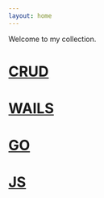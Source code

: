 ```yaml
---
layout: home 
---
```


Welcome to my collection.

# [CRUD](CRUD.md)
# [WAILS](Wails.md)
# [GO](Go.md)
# [JS](JS.md)